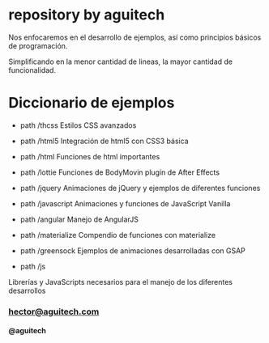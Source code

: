 # repository by aguitech
Nos enfocaremos en el desarrollo de ejemplos,
así como principios básicos de programación.

Simplificando en la menor cantidad de lineas,
la mayor cantidad de funcionalidad.

# Diccionario de ejemplos

- path /thcss
Estilos CSS avanzados

- path /html5
Integración de html5 con CSS3 básica

- path /html
Funciones de html importantes

- path /lottie
Funciones de BodyMovin plugin de After Effects

- path /jquery
Animaciones de jQuery y ejemplos de diferentes funciones

- path /javascript
Animaciones y funciones de JavaScript Vanilla

- path /angular
Manejo de AngularJS

- path /materialize
Compendio de funciones con materialize

- path /greensock
Ejemplos de animaciones desarrolladas con GSAP

- path /js

Librerías y JavaScripts necesarios para el manejo de los diferentes desarrollos

### hector@aguitech.com

#### @aguitech




